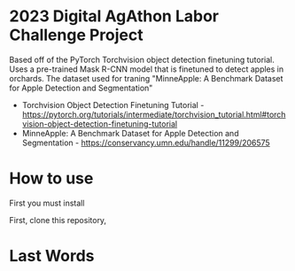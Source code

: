 # 2023 Digital AgAthon Labor Challenge Project

Based off of the PyTorch Torchvision object detection finetuning tutorial. Uses a pre-trained Mask R-CNN model that is finetuned to detect apples in orchards. The dataset used for traning "MinneApple: A Benchmark Dataset for Apple Detection and Segmentation"
- Torchvision Object Detection Finetuning Tutorial - https://pytorch.org/tutorials/intermediate/torchvision_tutorial.html#torchvision-object-detection-finetuning-tutorial
- MinneApple: A Benchmark Dataset for Apple Detection and Segmentation - https://conservancy.umn.edu/handle/11299/206575

# How to use

First you must install 

First, clone this repository, 

# Last Words


